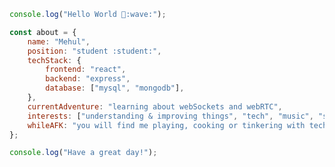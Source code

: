 <!-- - 👋 Hi, I’m @KenGhost
- 👀 I’m interested in ...
- 🌱 I’m currently learning ...
- 💞️ I’m looking to collaborate on ...
- 📫 How to reach me ... -->

<!---
KenGhost/KenGhost is a ✨ special ✨ repository because its `README.md` (this file) appears on your GitHub profile.
You can click the Preview link to take a look at your changes.
--->
```javascript
console.log("Hello World 👋:wave:");

const about = {
	name: "Mehul",
  	position: "student :student:",
  	techStack: {
 		frontend: "react",
    	backend: "express",
    	database: ["mysql", "mongodb"],
  	},
  	currentAdventure: "learning about webSockets and webRTC",
  	interests: ["understanding & improving things", "tech", "music", "sports"],
  	whileAFK: "you will find me playing, cooking or tinkering with tech",
};

console.log("Have a great day!");
```
